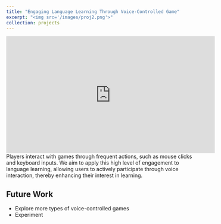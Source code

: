 ```yaml
---
title: "Engaging Language Learning Through Voice-Controlled Game"
excerpt: "<img src='/images/proj2.png'>"
collection: projects
---
```


<iframe width="560" height="315" src="https://www.youtube.com/embed/hry1Dp9Lasg" frameborder="0" allowfullscreen></iframe><br/>
Players interact with games through frequent actions, such as mouse clicks and keyboard inputs. We aim to apply this high level of engagement to language learning, allowing users to actively participate through voice interaction, thereby enhancing their interest in learning.

## Future Work  

- Explore more types of voice-controlled games
- Experiment
